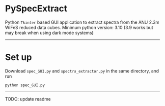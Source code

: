 # PySpecExtract
Python `Tkinter` based GUI application to extract spectra from the ANU 2.3m WiFeS reduced data cubes.
Minimum python version: 3.10 (3.9 works but may break when using dark mode systems)

-------------
# Set up
Download `spec_GUI.py` and `spectra_extractor.py` in the same directory, and run 
```
python spec_GUI.py
```
---------------
TODO: update readme
